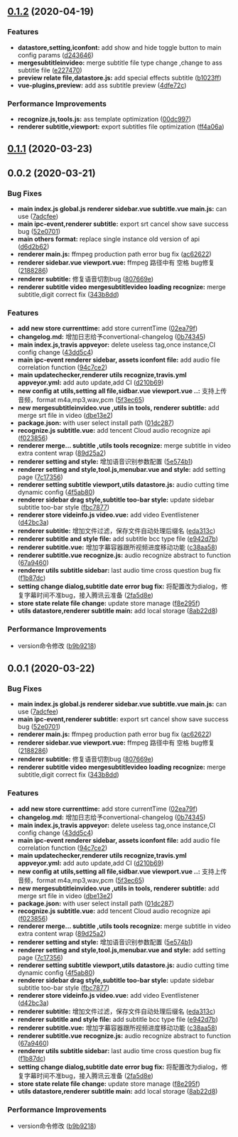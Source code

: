 ## [0.1.2](https://github.com/huskyAreYouScared/subtitle/compare/v0.1.1...v0.1.2) (2020-04-19)


### Features

* **datastore,setting,iconfont:** add show and hide toggle button to main config params ([d243646](https://github.com/huskyAreYouScared/subtitle/commit/d2436465ad5e794b8739bba53e01500b30af1d2a))
* **mergesubtitleinvideo:** merge subtitle file type change ,change to ass subtitle file ([e227470](https://github.com/huskyAreYouScared/subtitle/commit/e22747081157b5c2d62e7c797dd709b4db19c921))
* **preview relate file,datastore.js:** add special effects subtitle ([b1023ff](https://github.com/huskyAreYouScared/subtitle/commit/b1023ff859e32811d1ba3e6eff530a2427c54aba))
* **vue-plugins,preview:** add ass subtitle preview ([4dfe72c](https://github.com/huskyAreYouScared/subtitle/commit/4dfe72cfbc40e2565fc5df9e6ffb68867c347145))


### Performance Improvements

* **recognize.js,tools.js:** ass template optimization ([00dc997](https://github.com/huskyAreYouScared/subtitle/commit/00dc997f04aed260c1e816175cd7ad8d3d8f3e5d))
* **renderer subtitle,viewport:** export subtitles file optimization ([ff4a06a](https://github.com/huskyAreYouScared/subtitle/commit/ff4a06ab8d30cf87df144f0475b7c4f2a39e8c10))



## [0.1.1](https://github.com/huskyAreYouScared/subtitle/compare/v0.1.1-alpha.0...v0.1.1) (2020-03-23)



## 0.0.2 (2020-03-21)


### Bug Fixes

* **main index.js global.js renderer sidebar.vue subtitle.vue main.js:** can use ([7adcfee](https://github.com/huskyAreYouScared/subtitle/commit/7adcfeef542b9dc7f4bcc5d0c6d3ebf5165e902d))
* **main ipc-event,renderer subtitle:** export srt cancel show save success bug ([52e0701](https://github.com/huskyAreYouScared/subtitle/commit/52e0701b5aa737a82dca7f43f252b29d767910e8))
* **main others format:** replace single instance old version of api ([d6d2b62](https://github.com/huskyAreYouScared/subtitle/commit/d6d2b6279fafdb7904c9582af1b48746b53ccb31))
* **renderer main.js:** ffmpeg production path error bug fix ([ac62622](https://github.com/huskyAreYouScared/subtitle/commit/ac626223bf337de0cc68032cf712f454216aa1ea))
* **renderer sidebar.vue viewport.vue:** ffmpeg 路径中有 空格 bug修复 ([2188286](https://github.com/huskyAreYouScared/subtitle/commit/218828676394f0179affa618580c32deb5ee224d))
* **renderer subtitle:** 修复语音切割bug ([807669e](https://github.com/huskyAreYouScared/subtitle/commit/807669e9d5181ceba285c62ab6c0b14105592dc1))
* **renderer subtitle video mergesubtitlevideo loading recognize:** merge subtitle,digit correct fix ([343b8dd](https://github.com/huskyAreYouScared/subtitle/commit/343b8dd104d18bd42d138eb314263ff95faddf5d))


### Features

* **add new store currenttime:** add store currentTime ([02ea79f](https://github.com/huskyAreYouScared/subtitle/commit/02ea79fd57452fe6a584696030ff1a0f0cc9e657))
* **changelog.md:** 增加日志给予convertional-changelog ([0b74345](https://github.com/huskyAreYouScared/subtitle/commit/0b74345450d73194cc9f3a0203e7fc72722e4f1b))
* **main index.js,travis appveyor:** delete useless tag,once instance,CI config change ([43dd5c4](https://github.com/huskyAreYouScared/subtitle/commit/43dd5c41e11aa62b77e4cc9c8f47f64668103d77))
* **main ipc-event renderer sidebar, assets iconfont file:** add audio file correlation function ([94c7ce2](https://github.com/huskyAreYouScared/subtitle/commit/94c7ce2e605dac447f8620f30535cfcaea51be12))
* **main updatechecker,renderer utils recognize,travis.yml appveyor.yml:** add auto update,add CI ([d210b69](https://github.com/huskyAreYouScared/subtitle/commit/d210b692f6bd63b0f70be320a7418d556620689e))
* **new config at utils,setting all file,sidbar.vue viewport.vue ..:** 支持上传音频，format m4a,mp3,wav,pcm ([5f3ec65](https://github.com/huskyAreYouScared/subtitle/commit/5f3ec650c89fcbb2b3580810b7a67336454169a0))
* **new mergesubtitleinvideo.vue ,utils in tools, renderer subtitle:** add merge srt file in video ([dbe13e2](https://github.com/huskyAreYouScared/subtitle/commit/dbe13e24e29c0a946a20d01e59d26e58c3ea1a5f))
* **package.json:** with user select install path ([01dc287](https://github.com/huskyAreYouScared/subtitle/commit/01dc2876d88a24d09627fdd830f32312940ddac9))
* **recognize.js subtitle.vue:** add tencent Cloud audio recognize api ([f023856](https://github.com/huskyAreYouScared/subtitle/commit/f023856223ae592c7b544d15702f43ae1f9f5dde))
* **renderer merge... subtitle ,utils tools recognize:** merge subtitle in video extra content wrap ([89d25a2](https://github.com/huskyAreYouScared/subtitle/commit/89d25a28f6822eef65bf54db7ba3a8d676fd7b79))
* **renderer setting and style:** 增加语音识别参数配置 ([5e574b1](https://github.com/huskyAreYouScared/subtitle/commit/5e574b163287b04a4b3509d2132a1fae4efbadea))
* **renderer setting and style,tool.js,menubar.vue and style:** add setting page ([7c17356](https://github.com/huskyAreYouScared/subtitle/commit/7c173565fa3b6b1e275002bd2388c9001d9c64ad))
* **renderer setting subtitle viewport,utils datastore.js:** audio cutting time dynamic config ([4f5ab80](https://github.com/huskyAreYouScared/subtitle/commit/4f5ab809dba81d21090576e41bf78937e8b7b1d3))
* **renderer sidebar drag style,subtitle too-bar style:** update sidebar subtitle too-bar style ([fbc7877](https://github.com/huskyAreYouScared/subtitle/commit/fbc78778013f39f2ed8c8305f4b84c560347b4c1))
* **renderer store videinfo.js video.vue:** add video Eventlistener ([d42bc3a](https://github.com/huskyAreYouScared/subtitle/commit/d42bc3afc66a79601f0e390a608f92566b55a8c3))
* **renderer subtitle:** 增加文件过滤，保存文件自动处理后缀名 ([eda313c](https://github.com/huskyAreYouScared/subtitle/commit/eda313c400953dc88ad89c3c38f3d5dfe9546449))
* **renderer subtitle and style file:** add subtitle bcc type file ([e942d7b](https://github.com/huskyAreYouScared/subtitle/commit/e942d7bdd3764008d9cef6045eb01f5da6bfae61))
* **renderer subtitle.vue:** 增加字幕容器跟所视频进度移动功能 ([c38aa58](https://github.com/huskyAreYouScared/subtitle/commit/c38aa589dc44c8337bbd16c4c509c2f63e1cf047))
* **renderer subtitle.vue recognize.js:** audio recognize  abstract to function ([67a9460](https://github.com/huskyAreYouScared/subtitle/commit/67a946037f7c1065cb42eb9ba363594823ff4283))
* **renderer utils subtitle sidebar:** last audio time cross question bug fix ([f1b87dc](https://github.com/huskyAreYouScared/subtitle/commit/f1b87dcffa4a6e4614c0bf7bb06030a5c23e2a46))
* **setting change dialog,subtitle date error bug fix:** 将配置改为dialog，修复字幕时间不准bug，接入腾讯云准备 ([2fa5d8e](https://github.com/huskyAreYouScared/subtitle/commit/2fa5d8e919be264e1769a60b40b6f53ed68ad75e))
* **store state relate file change:** update store manage ([f8e295f](https://github.com/huskyAreYouScared/subtitle/commit/f8e295f66467d0c0de1966f70139cd4b6d4288b0))
* **utils datastore,renderer subtitle main:** add local storage ([8ab22d8](https://github.com/huskyAreYouScared/subtitle/commit/8ab22d80330f4fc2bc18ca4d3390d909c10ad489))


### Performance Improvements

* version命令修改 ([b9b9218](https://github.com/huskyAreYouScared/subtitle/commit/b9b9218bdfe167b86d7fba3808306926a44c7a90))



## 0.0.1 (2020-03-22)


### Bug Fixes

* **main index.js global.js renderer sidebar.vue subtitle.vue main.js:** can use ([7adcfee](https://github.com/huskyAreYouScared/subtitle/commit/7adcfeef542b9dc7f4bcc5d0c6d3ebf5165e902d))
* **main ipc-event,renderer subtitle:** export srt cancel show save success bug ([52e0701](https://github.com/huskyAreYouScared/subtitle/commit/52e0701b5aa737a82dca7f43f252b29d767910e8))
* **renderer main.js:** ffmpeg production path error bug fix ([ac62622](https://github.com/huskyAreYouScared/subtitle/commit/ac626223bf337de0cc68032cf712f454216aa1ea))
* **renderer sidebar.vue viewport.vue:** ffmpeg 路径中有 空格 bug修复 ([2188286](https://github.com/huskyAreYouScared/subtitle/commit/218828676394f0179affa618580c32deb5ee224d))
* **renderer subtitle:** 修复语音切割bug ([807669e](https://github.com/huskyAreYouScared/subtitle/commit/807669e9d5181ceba285c62ab6c0b14105592dc1))
* **renderer subtitle video mergesubtitlevideo loading recognize:** merge subtitle,digit correct fix ([343b8dd](https://github.com/huskyAreYouScared/subtitle/commit/343b8dd104d18bd42d138eb314263ff95faddf5d))


### Features

* **add new store currenttime:** add store currentTime ([02ea79f](https://github.com/huskyAreYouScared/subtitle/commit/02ea79fd57452fe6a584696030ff1a0f0cc9e657))
* **changelog.md:** 增加日志给予convertional-changelog ([0b74345](https://github.com/huskyAreYouScared/subtitle/commit/0b74345450d73194cc9f3a0203e7fc72722e4f1b))
* **main index.js,travis appveyor:** delete useless tag,once instance,CI config change ([43dd5c4](https://github.com/huskyAreYouScared/subtitle/commit/43dd5c41e11aa62b77e4cc9c8f47f64668103d77))
* **main ipc-event renderer sidebar, assets iconfont file:** add audio file correlation function ([94c7ce2](https://github.com/huskyAreYouScared/subtitle/commit/94c7ce2e605dac447f8620f30535cfcaea51be12))
* **main updatechecker,renderer utils recognize,travis.yml appveyor.yml:** add auto update,add CI ([d210b69](https://github.com/huskyAreYouScared/subtitle/commit/d210b692f6bd63b0f70be320a7418d556620689e))
* **new config at utils,setting all file,sidbar.vue viewport.vue ..:** 支持上传音频，format m4a,mp3,wav,pcm ([5f3ec65](https://github.com/huskyAreYouScared/subtitle/commit/5f3ec650c89fcbb2b3580810b7a67336454169a0))
* **new mergesubtitleinvideo.vue ,utils in tools, renderer subtitle:** add merge srt file in video ([dbe13e2](https://github.com/huskyAreYouScared/subtitle/commit/dbe13e24e29c0a946a20d01e59d26e58c3ea1a5f))
* **package.json:** with user select install path ([01dc287](https://github.com/huskyAreYouScared/subtitle/commit/01dc2876d88a24d09627fdd830f32312940ddac9))
* **recognize.js subtitle.vue:** add tencent Cloud audio recognize api ([f023856](https://github.com/huskyAreYouScared/subtitle/commit/f023856223ae592c7b544d15702f43ae1f9f5dde))
* **renderer merge... subtitle ,utils tools recognize:** merge subtitle in video extra content wrap ([89d25a2](https://github.com/huskyAreYouScared/subtitle/commit/89d25a28f6822eef65bf54db7ba3a8d676fd7b79))
* **renderer setting and style:** 增加语音识别参数配置 ([5e574b1](https://github.com/huskyAreYouScared/subtitle/commit/5e574b163287b04a4b3509d2132a1fae4efbadea))
* **renderer setting and style,tool.js,menubar.vue and style:** add setting page ([7c17356](https://github.com/huskyAreYouScared/subtitle/commit/7c173565fa3b6b1e275002bd2388c9001d9c64ad))
* **renderer setting subtitle viewport,utils datastore.js:** audio cutting time dynamic config ([4f5ab80](https://github.com/huskyAreYouScared/subtitle/commit/4f5ab809dba81d21090576e41bf78937e8b7b1d3))
* **renderer sidebar drag style,subtitle too-bar style:** update sidebar subtitle too-bar style ([fbc7877](https://github.com/huskyAreYouScared/subtitle/commit/fbc78778013f39f2ed8c8305f4b84c560347b4c1))
* **renderer store videinfo.js video.vue:** add video Eventlistener ([d42bc3a](https://github.com/huskyAreYouScared/subtitle/commit/d42bc3afc66a79601f0e390a608f92566b55a8c3))
* **renderer subtitle:** 增加文件过滤，保存文件自动处理后缀名 ([eda313c](https://github.com/huskyAreYouScared/subtitle/commit/eda313c400953dc88ad89c3c38f3d5dfe9546449))
* **renderer subtitle and style file:** add subtitle bcc type file ([e942d7b](https://github.com/huskyAreYouScared/subtitle/commit/e942d7bdd3764008d9cef6045eb01f5da6bfae61))
* **renderer subtitle.vue:** 增加字幕容器跟所视频进度移动功能 ([c38aa58](https://github.com/huskyAreYouScared/subtitle/commit/c38aa589dc44c8337bbd16c4c509c2f63e1cf047))
* **renderer subtitle.vue recognize.js:** audio recognize  abstract to function ([67a9460](https://github.com/huskyAreYouScared/subtitle/commit/67a946037f7c1065cb42eb9ba363594823ff4283))
* **renderer utils subtitle sidebar:** last audio time cross question bug fix ([f1b87dc](https://github.com/huskyAreYouScared/subtitle/commit/f1b87dcffa4a6e4614c0bf7bb06030a5c23e2a46))
* **setting change dialog,subtitle date error bug fix:** 将配置改为dialog，修复字幕时间不准bug，接入腾讯云准备 ([2fa5d8e](https://github.com/huskyAreYouScared/subtitle/commit/2fa5d8e919be264e1769a60b40b6f53ed68ad75e))
* **store state relate file change:** update store manage ([f8e295f](https://github.com/huskyAreYouScared/subtitle/commit/f8e295f66467d0c0de1966f70139cd4b6d4288b0))
* **utils datastore,renderer subtitle main:** add local storage ([8ab22d8](https://github.com/huskyAreYouScared/subtitle/commit/8ab22d80330f4fc2bc18ca4d3390d909c10ad489))


### Performance Improvements

* version命令修改 ([b9b9218](https://github.com/huskyAreYouScared/subtitle/commit/b9b9218bdfe167b86d7fba3808306926a44c7a90))